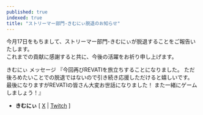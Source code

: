 ```yaml
---
published: true
indexed: true
title: "ストリーマー部門-きむにぃ脱退のお知らせ"
---
```


今月17日をもちまして、ストリーマー部門-きむにぃが脱退することをご報告いたします。  
これまでの貢献に感謝すると共に、今後の活躍をお祈り申し上げます。

きむにぃ メッセージ 『今回再びREVATIを旅立ちすることになりました。
ただ後ろめたいことでの脱退ではないので引き続き応援しただけると嬉しいです。
最後になりますがREVATIの皆さん大変お世話になりました！
また一緒にゲームしましょう！』

- **きむにぃ** [ [X](https://x.com/kimunii017) | [Twitch](https://twitch.tv/kimunii_twitch) ]
